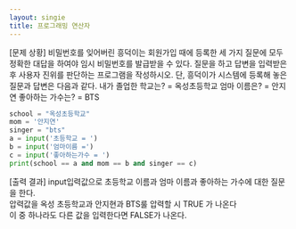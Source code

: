 ```yaml
---
layout: singie
title: 프로그래밍 연산자
---
```

[문제 상황]
비밀번호를 잊어버린 흥덕이는 회원가입 때에 등록한 세 가지 질문에 모두 정확한 대답을
하여야 임시 비밀번호를 발급받을 수 있다. 질문을 하고 답변을 입력받은 후 사용자 진위를
판단하는 프로그램을 작성하시오. 단, 흥덕이가 시스템에 등록해 놓은 질문과 답변은 다음과
같다.
내가 졸업한 학교는? = 옥성초등학교
엄마 이름은? = 안지연
좋아하는 가수는? = BTS

~~~python
school = "옥성초등학교"
mom = '안지연'
singer = "bts"
a = input('초등학교 = ')
b = input('엄마이름 =')
c = input('좋아하는가수 = ')
print(school == a and mom == b and singer == c)
~~~

[출력 결과]
input입력값으로 초등학교 이름과 엄마 이름과 좋아하는 가수에 대한 질문을 한다.  
압력값을 옥성 초등학교과 안지현과 BTS룰 압력할 시 TRUE 가 나온다  
이 중 하나라도 다른 값을 입력한다면 FALSE가 나온다.  
